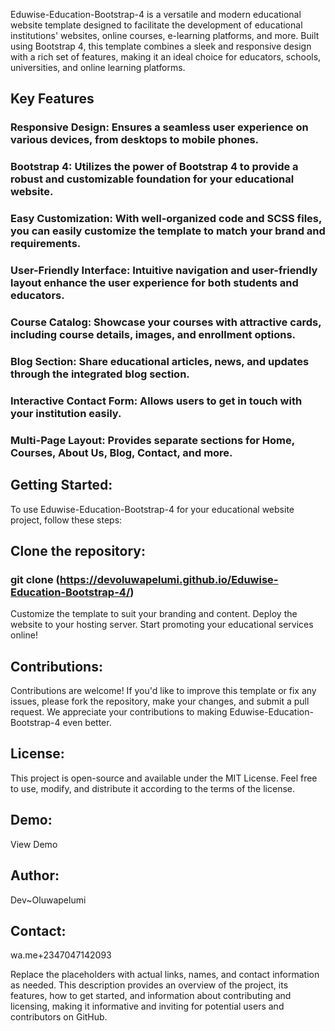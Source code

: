Eduwise-Education-Bootstrap-4 is a versatile and modern educational website template designed to facilitate the development of educational institutions' websites, online courses, e-learning platforms, and more.
 Built using Bootstrap 4, this template combines a sleek and responsive design with a rich set of features, making it an ideal choice for educators, schools, universities, and online learning platforms.

## Key Features

### Responsive Design: Ensures a seamless user experience on various devices, from desktops to mobile phones.
### Bootstrap 4: Utilizes the power of Bootstrap 4 to provide a robust and customizable foundation for your educational website.
### Easy Customization: With well-organized code and SCSS files, you can easily customize the template to match your brand and requirements.
### User-Friendly Interface: Intuitive navigation and user-friendly layout enhance the user experience for both students and educators.
### Course Catalog: Showcase your courses with attractive cards, including course details, images, and enrollment options.
### Blog Section: Share educational articles, news, and updates through the integrated blog section.
### Interactive Contact Form: Allows users to get in touch with your institution easily.
### Multi-Page Layout: Provides separate sections for Home, Courses, About Us, Blog, Contact, and more.


## Getting Started:
To use Eduwise-Education-Bootstrap-4 for your educational website project, follow these steps:

## Clone the repository: 
 ### git clone (https://devoluwapelumi.github.io/Eduwise-Education-Bootstrap-4/)
Customize the template to suit your branding and content.
Deploy the website to your hosting server.
Start promoting your educational services online!

## Contributions:
Contributions are welcome! If you'd like to improve this template or fix any issues, please fork the repository, make your changes, and submit a pull request. We appreciate your contributions to making Eduwise-Education-Bootstrap-4 even better.


## License:
This project is open-source and available under the MIT License. Feel free to use, modify, and distribute it according to the terms of the license.

## Demo: 
 View Demo

## Author: 
 Dev~Oluwapelumi

## Contact: 
 wa.me+2347047142093

Replace the placeholders with actual links, names, and contact information as needed. This description provides an overview of the project, its features, how to get started, and information about contributing and licensing, making it informative and inviting for potential users and contributors on GitHub.
